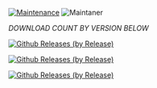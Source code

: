 [![Maintenance](https://img.shields.io/badge/Maintained%3F-yes-green.svg)](https://GitHub.com/Naereen/StrapDown.js/graphs/commit-activity)   ![Maintaner](https://img.shields.io/badge/maintainer-TheTablaster-blue)

*DOWNLOAD COUNT BY VERSION BELOW*


[![Github Releases (by Release)](https://img.shields.io/github/downloads/HyconOS-Releases/RMX1851/v2.0/total.svg)](https://GitHub.com/Hycon-Releases/RMX1851/releases)


[![Github Releases (by Release)](https://img.shields.io/github/downloads/HyconOS-Releases/RMX1851/v1.5/total.svg)](https://GitHub.com/Hycon-Releases/RMX1851/releases)


[![Github Releases (by Release)](https://img.shields.io/github/downloads/HyconOS-Releases/RMX1851/V1.0/total.svg)](https://GitHub.com/HyconOS-Releases/RMX1851/releases)
